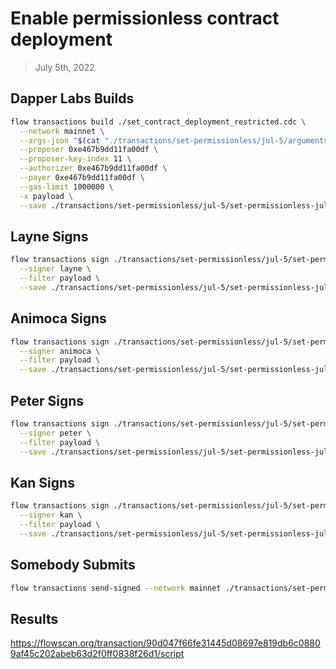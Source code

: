 # Enable permissionless contract deployment
> July 5th, 2022

## Dapper Labs Builds

```sh
flow transactions build ./set_contract_deployment_restricted.cdc \
  --network mainnet \
  --args-json "$(cat "./transactions/set-permissionless/jul-5/arguments.json")" \
  --proposer 0xe467b9dd11fa00df \
  --proposer-key-index 11 \
  --authorizer 0xe467b9dd11fa00df \
  --payer 0xe467b9dd11fa00df \
  --gas-limit 1000000 \
  -x payload \
  --save ./transactions/set-permissionless/jul-5/set-permissionless-jul-5-unsigned.rlp
```

## Layne Signs

```sh
flow transactions sign ./transactions/set-permissionless/jul-5/set-permissionless-jul-5-unsigned.rlp \
  --signer layne \
  --filter payload \
  --save ./transactions/set-permissionless/jul-5/set-permissionless-jul-5-sig-1.rlp
```

## Animoca Signs

```sh
flow transactions sign ./transactions/set-permissionless/jul-5/set-permissionless-jul-5-sig-1.rlp \
  --signer animoca \
  --filter payload \
  --save ./transactions/set-permissionless/jul-5/set-permissionless-jul-5-sig-2.rlp
```

## Peter Signs

```sh
flow transactions sign ./transactions/set-permissionless/jul-5/set-permissionless-jul-5-sig-2.rlp \
  --signer peter \
  --filter payload \
  --save ./transactions/set-permissionless/jul-5/set-permissionless-jul-5-sig-3.rlp
```

## Kan Signs

```sh
flow transactions sign ./transactions/set-permissionless/jul-5/set-permissionless-jul-5-sig-3.rlp \
  --signer kan \
  --filter payload \
  --save ./transactions/set-permissionless/jul-5/set-permissionless-jul-5-sig-complete.rlp
```

## Somebody Submits

```sh
flow transactions send-signed --network mainnet ./transactions/set-permissionless/jul-5/set-permissionless-jul-5-sig-complete.rlp
```

## Results

https://flowscan.org/transaction/90d047f66fe31445d08697e819db6c08809af45c202abeb63d2f0ff0838f26d1/script
